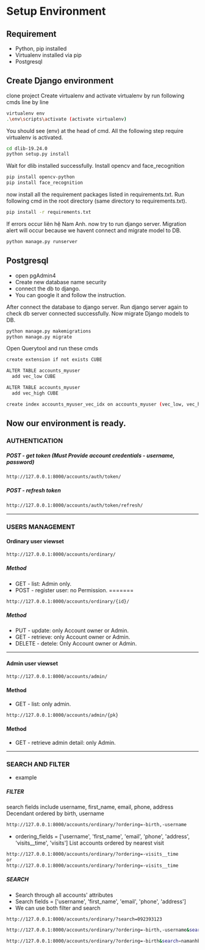 
# Setup Environment
## Requirement
* Python, pip installed
* Virtualenv installed via pip
* Postgresql
## Create Django environment
clone project
Create virtualenv and activate virtualenv by run following cmds line by line
```bash 
virtualenv env
.\env\scripts\activate (activate virtualenv)
```
You should see (env) at the head of cmd. 
All the following step require virtualenv is activated.
```bash
cd dlib-19.24.0
python setup.py install
```
Wait for dlib installed successfully.
Install opencv and face_recognition
```bash
pip install opencv-python
pip install face_recognition
```
now install all the requirement packages listed in requirements.txt.
Run following cmd in the root directory (same directory to requirements.txt).
```bash
pip install -r requirements.txt
```
If errors occur liên hệ Nam Anh.
now try to run django server. 
Migration alert will occur because we havent connect and migrate model to DB. 
```bash
python manage.py runserver
```
## Postgresql
* open pgAdmin4
* Create new database name security
* connect the db to django.
* You can google it and follow the instruction.

After connect the database to django server. Run django server again to check db server connected successfully.
Now migrate Django models to DB.
```bash
python manage.py makemigrations
python manage.py migrate
```
Open Querytool and run these cmds
```bash
create extension if not exists CUBE
```
```bash
ALTER TABLE accounts_myuser
  add vec_low CUBE
```
```bash
ALTER TABLE accounts_myuser
  add vec_high CUBE
```
```bash
create index accounts_myuser_vec_idx on accounts_myuser (vec_low, vec_high)
```
## Now our environment is ready.
### AUTHENTICATION

##### POST - get token (Must Provide account credentials - username, password)
```bash
http://127.0.0.1:8000/accounts/auth/token/
```
##### POST - refresh token
```bash
http://127.0.0.1:8000/accounts/auth/token/refresh/
```
-------------
### USERS MANAGEMENT
#### Ordinary user viewset
```bash
http://127.0.0.1:8000/accounts/ordinary/
```
##### Method
  - GET - list: Admin only.
  - POST - register user: no Permission.
=======
```bash
http://127.0.0.1:8000/accounts/ordinary/{id}/
```
##### Method
 - PUT - update: only Account owner or Admin.
 - GET - retrieve: only Account owner or Admin.
 - DELETE - detele: Only Account owner or Admin.
----------------
#### Admin user viewset
```bash
http://127.0.0.1:8000/accounts/admin/
```
#### Method
- GET - list: only admin.

```bash
http://127.0.0.1:8000/accounts/admin/{pk}
```
#### Method
- GET - retrieve admin detail: only Admin.

------------------
### SEARCH AND FILTER
* example
##### FILTER
search fields include  username, first_name, email, phone, address
Decendant ordered  by birth, username
```bash
http://127.0.0.1:8000/accounts/ordinary/?ordering=-birth,-username
```
* ordering_fields = ['username', 'first_name', 'email', 'phone', 
                       'address', 'visits__time', 'visits']
List accounts ordered by nearest visit
```bash
http://127.0.0.1:8000/accounts/ordinary/?ordering=-visits__time
or
http://127.0.0.1:8000/accounts/ordinary/?ordering=-visits__time

```
##### SEARCH
* Search through all accounts' attributes
* Search fields = ['username', 'first_name', 'email', 'phone', 'address']
* We can use both filter and search
```bash
http://127.0.0.1:8000/accounts/ordinary/?search=092393123
```
```bash
http://127.0.0.1:8000/accounts/ordinary/?ordering=-birth,-username&search=BuiNgocNam
```
```bash
http://127.0.0.1:8000/accounts/ordinary/?ordering=-birth&search=namanhble14012002@gmail.com
```




 
